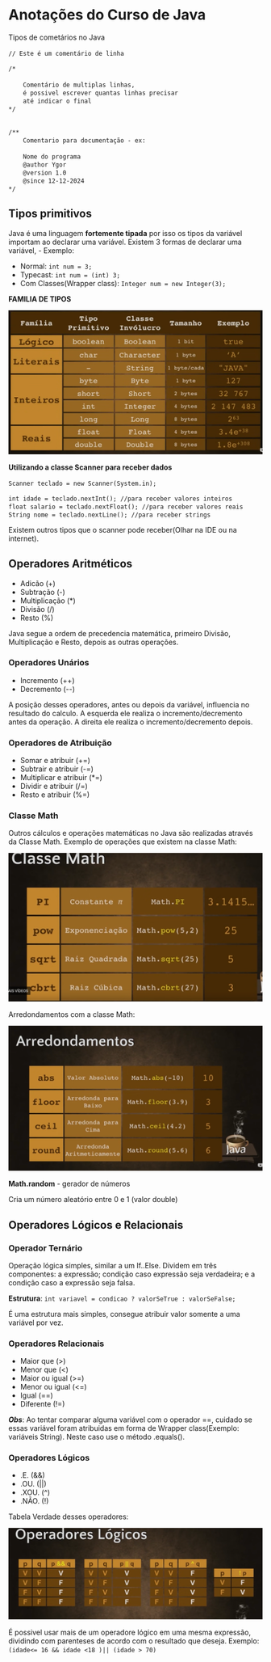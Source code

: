 # Anotações do Curso de Java

Tipos de cometários no Java

` // Este é um comentário de linha `

```
/*

    Comentário de multiplas linhas,
    é possivel escrever quantas linhas precisar
    até indicar o final
*/
```

```

/**
    Comentario para documentação - ex:

    Nome do programa
    @author Ygor
    @version 1.0
    @since 12-12-2024
*/
```

## Tipos primitivos

 Java é uma linguagem **fortemente tipada** por isso os tipos da variável importam ao declarar uma variável.
 Existem 3 formas de declarar uma variável, - Exemplo:

 * Normal: `int num = 3;`
 * Typecast: `int num = (int) 3;`
 * Com Classes(Wrapper class): `Integer num = new Integer(3);`

 **FAMILIA DE TIPOS**

![Familia dos tipos Java](<Captura de tela 2024-12-12 222018.png>)

**Utilizando a classe Scanner para receber dados**

`Scanner teclado = new Scanner(System.in);`

```
int idade = teclado.nextInt(); //para receber valores inteiros
float salario = teclado.nextFloat(); //para receber valores reais
String nome = teclado.nextLine(); //para receber strings
```

Existem outros tipos que o scanner pode receber(Olhar na IDE ou na internet).

## Operadores Aritméticos

* Adicão (+)
* Subtração (-)
* Multiplicação (*)
* Divisão (/)
* Resto (%)

Java segue a ordem de precedencia matemática, primeiro Divisão, Multiplicação e Resto, depois as outras operações.

### Operadores Unários

* Incremento (++)
* Decremento (--)

A posição desses operadores, antes ou depois da variável, influencia no resultado  do calculo.
A esquerda ele realiza o incremento/decremento antes da operação. A direita ele realiza o incremento/decremento depois.

### Operadores de Atribuição

* Somar e atribuir (+=)
* Subtrair e atribuir (-=)
* Multiplicar e atribuir (*=)
* Dividir e atribuir (/=)
* Resto e atribuir (%=)

### Classe Math

Outros cálculos e operações matemáticas no Java são realizadas através da Classe Math. Exemplo de operações que existem na classe Math: 

![Exemplo Math](<Captura de tela 2024-12-15 151649.png>)

Arredondamentos com a classe Math: 

![Arredondamentos](<Captura de tela 2024-12-15 152415.png>)

**Math.random** - gerador de números

Cria um número aleatório entre 0 e 1 (valor double)

## Operadores Lógicos e Relacionais

### Operador Ternário

Operação lógica simples, similar a um If..Else. Dividem em três componentes: a expressão; condição caso expressão seja verdadeira; e a condição caso a expressão seja falsa.

**Estrutura**: 
`int variavel = condicao ? valorSeTrue : valorSeFalse;`

É uma estrutura mais simples, consegue atribuir valor somente a uma variável por vez.

### Operadores Relacionais

* Maior que (>)
* Menor que (<)
* Maior ou igual (>=)
* Menor ou igual (<=)
* Igual (==)
* Diferente (!=)

*__Obs__*: Ao tentar comparar alguma variável com o operador ==, cuidado se essas variável foram atribuidas em forma de Wrapper class(Exemplo: variáveis String). Neste caso use o método .equals().

### Operadores Lógicos

* .E. (&&)
* .OU. (||)
* .XOU. (^)
* .NÃO. (!)

Tabela Verdade desses operadores:

![Tabela Verdade OP](<Captura de tela 2024-12-16 215146.png>)

É possivel usar mais de um operadore lógico em uma mesma expressão, dividindo com parenteses de acordo com o resultado que deseja. Exemplo: 
`(idade<= 16 && idade <18 )|| (idade > 70)`